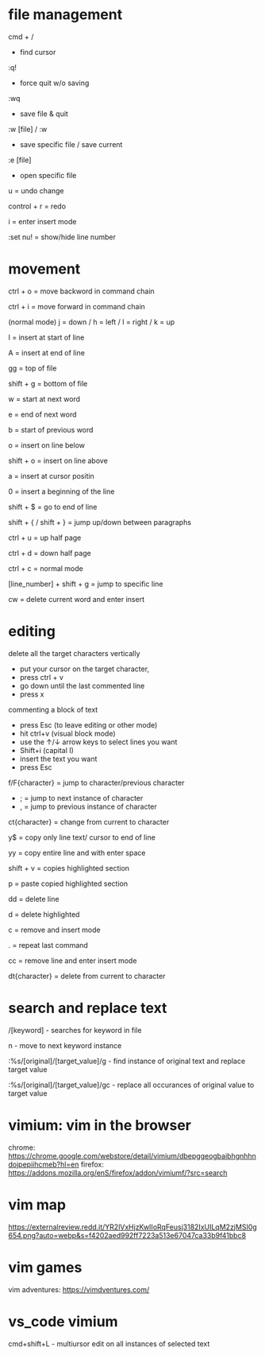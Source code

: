 # file management
cmd + /
- find cursor

:q!
- force quit w/o saving

:wq
- save file & quit

:w [file] / :w
-  save specific file / save current

:e [file]
-  open specific file

u = undo change

control + r = redo

i = enter insert mode

:set nu! = show/hide line number

# movement

ctrl + o = move backword in command chain

ctrl + i = move forward in command chain

(normal mode) j = down / h = left / l = right / k = up

I = insert at start of line

A = insert at end of line

gg = top of file

shift + g = bottom of file

w = start at next word

e = end of next word

b = start of previous word

o = insert on line below

shift + o = insert on line above

a = insert at cursor positin

0 = insert a beginning of the line

shift + $ = go to end of line

shift + { / shift + } = jump up/down between paragraphs

ctrl + u = up half page

ctrl + d = down half page

ctrl + c = normal mode

[line_number] + shift + g = jump to specific line

cw = delete current word and enter insert

# editing

delete all the target characters vertically
- put your cursor on the target character, 
- press ctrl + v
- go down until the last commented line
- press x

commenting a block of text
- press Esc (to leave editing or other mode)
- hit ctrl+v (visual block mode)
- use the ↑/↓ arrow keys to select lines you want
- Shift+i (capital I)
- insert the text you want
- press Esc

f/F{character} = jump to character/previous character
- ; = jump to next instance of character
- , = jump to previous instance of character

ct{character} = change from current to character

y$ = copy only line text/ cursor to end of line

yy = copy entire line and with enter space

shift + v = copies highlighted section

p = paste copied highlighted section

dd = delete line

d = delete highlighted

c = remove and insert mode

. = repeat last command

cc = remove line and enter insert mode

dt{character} = delete from current to character

# search and replace text

/[keyword]
    - searches for keyword in file

n
    - move to next keyword instance

:%s/[original]/[target_value]/g
    - find instance of original text and replace target value

:%s/[original]/[target_value]/gc
    - replace all occurances of original value to target value

# vimium: vim in the browser
chrome: https://chrome.google.com/webstore/detail/vimium/dbepggeogbaibhgnhhndojpepiihcmeb?hl=en
firefox: https://addons.mozilla.org/enS/firefox/addon/vimiumf/?src=search

# vim map
https://externalreview.redd.it/YR2lVxHjzKwIIoRqFeusj3182IxUILqM2zjMSI0g654.png?auto=webp&s=f4202aed992ff7223a513e67047ca33b9f41bbc8

# vim games
vim adventures: https://vimdventures.com/

# vs_code vimium

cmd+shift+L
	- multiursor edit on all instances of selected text
